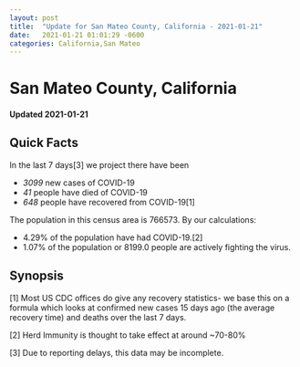 ```yaml
---
layout: post
title:  "Update for San Mateo County, California - 2021-01-21"
date:   2021-01-21 01:01:29 -0600
categories: California,San Mateo
---
```


# San Mateo County, California
#### Updated 2021-01-21

## Quick Facts

In the last 7 days[3] we project there have been
- *3099* new cases of COVID-19
- *41* people have died of COVID-19
- *648* people have recovered from COVID-19[1]

The population in this census area is 766573. By our calculations:
- 4.29% of the population have had COVID-19.[2]
- 1.07% of the population or 8199.0 people are actively fighting the virus.

## Synopsis




[1] Most US CDC offices do give any recovery statistics- we base this on a formula which looks at confirmed new cases
15 days ago (the average recovery time) and deaths over the last 7 days.

[2] Herd Immunity is thought to take effect at around ~70-80%

[3] Due to reporting delays, this data may be incomplete.
 
    